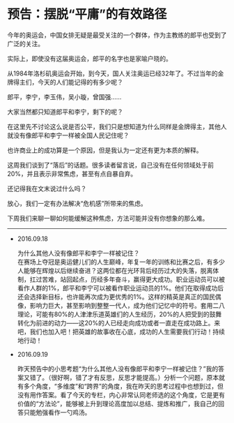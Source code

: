 # 预告：摆脱“平庸”的有效路径

今年的奥运会，中国女排无疑是最受关注的一个群体，作为主教练的郎平也受到了广泛的关注。

实际上，即使没有这届奥运会，郎平的名字也是家喻户晓的。

从1984年洛杉矶奥运会开始，到今天，国人关注奥运已经32年了。不过当年的金牌得主们，今天的人们能记得的有多少呢？

郎平，李宁，李玉伟，吴小璇，曾国强……

大家当然都只知道郎平和李宁，剩下的呢？

在这里先不讨论这么说是否公平，我们只是想知道为什么同样是金牌得主，其他人就没有像郎平和李宁一样被全国人民记住呢？

也许商业上的成功算是一个原因，但是我认为一定还有更为本质的解释。

这周我们谈到了“落后”的话题。很多读者留言说，自己没有在任何领域处于前20%，并且表示非常焦虑，甚至有点自暴自弃。

还记得我在文末说过什么吗？

放心，我们一定有办法解决“危机感”所带来的焦虑。

下周我们来聊一聊如何能缓解这种焦虑，方法可能并没有你想象的那么难。

---

*   2016.09.18
    
    为什么其他人没有像郎平和李宁一样被记住？  
    在赛场上夺冠是奥运健儿们的人生巅峰，年复一年的训练和比赛之后，有多少人能够在辉煌以后继续奋进？这两位都在光环背后经历过大的失落，脱离体制，扛过苦难，站回起点，历经多年奋斗，赢得更大成功。职业运动员可以被看作人群的1%，郎平和李宁可以被看作职业运动员的1%。他们在取得成功后还会选择新目标，也许能再次成为更优秀的1%。这样的精英是真正的国民偶像，影响力巨大，甚至影响到整整一代人，成为他们记忆中的符号。套用二八理论，可能有80%的人津津乐道英雄们的人生经历，20%的人把受到的鼓舞转化为前进的动力——这20%的人已经走向成功或者一直走在成功路上。来吧，我们也加入吧！把英雄的故事收在心底，成功的人生需要我们行动！持续地行动！

*   2016.09.19
    
    昨天预告中的小思考题“为什么其他人没有像郎平和李宁一样被记住？”我的答案又错了。（很好啊，错了才有反思，反思才能提高。）分析一个问题，原本就有多个角度，“多维度”和“跨界”的角度，我在昨天的思考过程中也想到过，但没有用作答案。看了今天的专栏，内心非常认同老师选的这个角度，它是更有价值的“方法论”，能够被上升到理论高度加以总结、提炼和推广，我自己的回答只能勉强看作一勺鸡汤。
